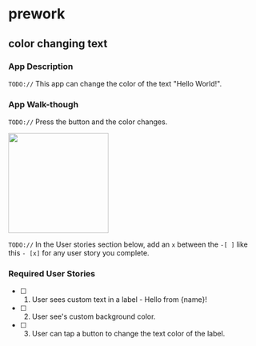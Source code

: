# prework
## color changing text

### App Description
`TODO://` This app can change the color of the text "Hello World!".

### App Walk-though
`TODO://` Press the button and the color changes.

<img src="https://user-images.githubusercontent.com/74882905/187144155-9ee06880-e088-48cb-b52b-36f42cbc0ba8.gif" width=200><br>

`TODO://` In the User stories section below, add an `x` between the `-[ ]` like this `- [x]` for any user story you complete.

### Required User Stories
- [ ] 1. User sees custom text in a label - Hello from {name}!
- [ ] 2. User see's custom background color.
- [ ] 3. User can tap a button to change the text color of the label.
